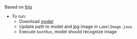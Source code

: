 
Based on [this](https://github.com/tensorflow/tensorflow/blob/master/tensorflow/java/src/main/java/org/tensorflow/examples/LabelImage.java)

* To run:
    * Download [model](https://storage.googleapis.com/download.tensorflow.org/models/inception5h.zip)
    * Update path to model and jpg image in `LabelImage.java`
    * Execute `bootRun`, model should recognize image
    